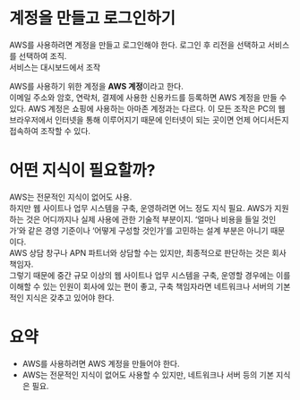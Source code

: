 # 계정을 만들고 로그인하기

AWS를 사용하려면 계정을 만들고 로그인해야 한다. 로그인 후 리전을 선택하고 서비스를 선택하여 조직.  
서비스는 대시보드에서 조작

AWS를 사용하기 위한 계정을 **AWS 계정**이라고 한다.  
이메일 주소와 암호, 연락처, 결제에 사용한 신용카드를 등록하면 AWS 계정을 만들 수 있다. AWS 계정은 쇼핑에 사용하는 아마존 계정과는 다르다. 이 모든 조작은 PC의 웹 브라우저에서 인터넷을 통해 이루어지기 때문에 인터넷이 되는 곳이면 언제 어디서든지 접속하여 조작할 수 있다.

# 어떤 지식이 필요할까?

AWS는 전문적인 지식이 없어도 사용.  
하지만 웹 사이트나 업무 시스템을 구축, 운영하려면 어느 정도 지식 필요. AWS가 지원하는 것은 어디까지나 실제 사용에 관한 기술적 부분이지. ‘얼마나 비용을 들일 것인가’와 같은 경영 기준이나 ‘어떻게 구성할 것인가’를 고민하는 설계 부분은 아니기 때문이다.  
AWS 상담 창구나 APN 파트너와 상담할 수는 있지만, 최종적으로 판단하는 것은 회사 책임자.  
그렇기 때문에 중간 규모 이상의 웹 사이트나 업무 시스템을 구축, 운영할 경우에는 이를 이해할 수 있는 인원이 회사에 있는 편이 좋고, 구축 책임자라면 네트워크나 서버의 기본적인 지식은 갖추고 있어야 한다.

# 요약

- AWS를 사용하려면 AWS 계정을 만들어야 한다.
- AWS는 전문적인 지식이 없어도 사용할 수 있지만, 네트워크나 서버 등의 기본 지식은 필요.